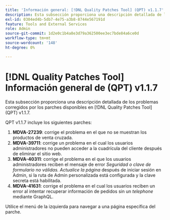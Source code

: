 ```yaml
---
title: 'Información general: [!DNL Quality Patches Tool] (QPT) v1.1.7'
description: Esta subsección proporciona una descripción detallada de los problemas corregidos por los parches disponibles en [!DNL Quality Patches Tool] (QPT) v1.1.7.
exl-id: 0304ed4b-5db7-4e75-a3b8-8744e567191d
feature: Tools and External Services
role: Admin
source-git-commit: 1d2e0c1b4a8e3d79a362500ee3ec7bde84a6ce0d
workflow-type: tm+mt
source-wordcount: '148'
ht-degree: 0%

---
```


# [!DNL Quality Patches Tool] Información general de (QPT) v1.1.7

Esta subsección proporciona una descripción detallada de los problemas corregidos por los parches disponibles en [!DNL Quality Patches Tool] (QPT) v1.1.7.

QPT v1.1.7 incluye los siguientes parches:

1. **MDVA-27239**: corrige el problema en el que no se muestran los productos de venta cruzada.
1. **MDVA-39711**: corrige un problema en el cual los usuarios administradores no pueden acceder a la cuadrícula del cliente después de eliminar el sitio web.
1. **MDVA-40311**: corrige el problema en el que los usuarios administradores reciben el mensaje de error *Seguridad o clave de formulario no válidas. Actualice la página* después de iniciar sesión en Admin, si la ruta de Admin personalizada está configurada y la clave secreta está habilitada.
1. **MDVA-41631**: corrige el problema en el cual los usuarios reciben un error al intentar recuperar información de pedidos sin un *telephone* mediante GraphQL.


Utilice el menú de la izquierda para navegar a una página específica del parche.
